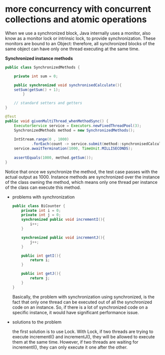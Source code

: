 # more concurrency with concurrent collections and atomic operations

When we use a synchronized block, Java internally uses a monitor, also know as a monitor lock or intrinsic lock, to provide synchronization. These monitors are bound to an Object: therefore, all synchronized blocks of the same object can have only one thread executing at the same time.

**Synchronized instance methods**

```java
public class SynchronizedMethods {

    private int sum = 0;

    public synchronized void synchronisedCalculate(){
    setSum(getSum() + 1);
		}

    // standard setters and getters
}

@Test
public void givenMultiThread_whenMethodSync() {
    ExecutorService service = Executors.newFixedThreadPool(3);
    SynchronizedMethods method = new SynchronizedMethods();
    
    IntStream.range(0 , 1000)
            .forEach(count -> service.submit(method::synchronisedCalculate));
    service.awaitTermination(1000, TimeUnit.MILLISECONDS);
    
    assertEquals(1000, method.getSum());
}
```

Notice that once we synchronize the method, the test case passes with the actual output as 1000. Instance methods are synchronized over the instance of the class owning the method, which means only one thread per instance of the class can execute this method.

- problems with synchronization
    
    ```java
    public class BiCounter {
        private int i = 0;
        private int j = 0;
        synchronized public void incrementI(){
            i++;
        }
    
        synchronized public void incrementJ(){
            j++;
        }
    
        public int getI(){
            return i;
        }
    
        public int getJ(){
            return j;
        }
    }
    ```
    
    Basically, the problem with synchronization using synchronized, is the fact that only one thread can be executed out of all the synchronized code on an instance. So, if there is a lot of synchronized code on a specific instance, it would have significant performance issue.
    
- solutions to the problem
    
    the first solution is to use Lock. With Lock, if two threads are trying to execute incrementI() and incrementJ(), they will be allowed to execute them at the same time. However, if two threads are waiting for incrementI(), they can only execute it one after the other.